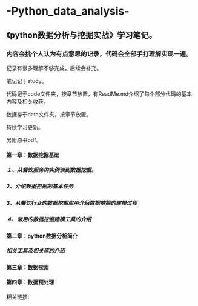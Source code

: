 # -Python_data_analysis-
## 《python数据分析与挖掘实战》学习笔记。

### 内容会挑个人认为有点意思的记录，代码会全部手打理解实现一遍。

记录有很多理解不够完成，后续会补充。

笔记记于study。

代码记于code文件夹，按章节放置，有ReadMe.md介绍了每个部分代码的基本内容及相关收获。

数据存于data文件夹，按章节放置。

持续学习更新。

另附原书pdf。

#### 第一章：数据挖掘基础 

##### １、从餐饮服务的实例谈到数据挖掘。 

##### 2、介绍数据挖掘的基本任务 

##### 3、从餐饮行业的数据挖掘应用介绍数据挖掘的建模过程

##### ４、常用的数据挖掘建模工具的介绍

#### 第二章：python数据分析简介 

 ##### 相关工具及相关库的介绍 

#### 第三章：数据探索

#### 第四章：数据预处理







相关链接:
